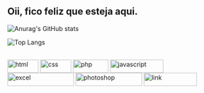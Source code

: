 ## Oii, fico feliz que esteja aqui. 

![Anurag's GitHub stats](https://github-readme-stats.vercel.app/api?username=suicinivvv&show_icons=true&theme=nightowl )

![Top Langs](https://github-readme-stats.vercel.app/api/top-langs/?username=suicinivvv&layout=compact&theme=nightowl)

<div style="display: inline_block"><br>
  <img align="center" alt="html" height="30" width="70" src="https://img.shields.io/badge/HTML-239120?style=for-the-badge&logo=html5&logoColor=white">
  <img align="center" alt="css" height="30" width="70" src="https://img.shields.io/badge/CSS-239120?&style=for-the-badge&logo=css3&logoColor=white">
  <img align="center" alt="php" height="30" width="80" src="https://img.shields.io/badge/PHP-777BB4?style=for-the-badge&logo=php&logoColor=white">
  <img align="center" alt="javascript" height="30" width="120" src="https://img.shields.io/badge/JavaScript-323330?style=for-the-badge&logo=javascript&logoColor=F7DF1E">
  <img align="center" alt="excel" height="30" width="150" src="https://img.shields.io/badge/Microsoft_Excel-217346?style=for-the-badge&logo=microsoft-excel&logoColor=white">
  <img align="center" alt="photoshop" height="30" width="150" src="https://img.shields.io/badge/Adobe%20Photoshop-31A8FF?style=for-the-badge&logo=Adobe%20Photoshop&logoColor=white">

 <img align="center" alt="link" height="30" width="120" src="https://img.shields.io/badge/LinkedIn-0077B5?style=for-the-badge&logo=linkedin&logoColor=white">

  
